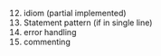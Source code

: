 12. idiom (partial implemented)
14. Statement pattern	(if in single line)
15. error handling
16. commenting